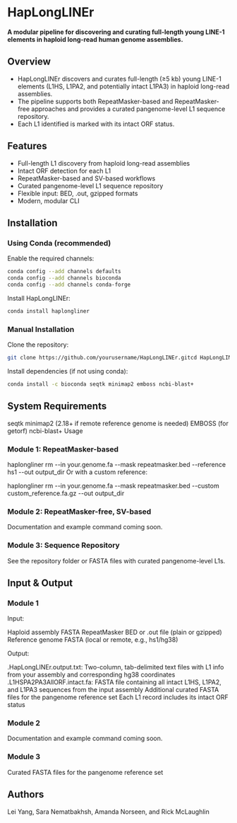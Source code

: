 # HapLongLINEr

**A modular pipeline for discovering and curating full-length young LINE-1 elements in haploid long-read human genome assemblies.**

## Overview

- HapLongLINEr discovers and curates full-length (≥5 kb) young LINE-1 elements (L1HS, L1PA2, and potentially intact L1PA3) in haploid long-read assemblies.  
- The pipeline supports both RepeatMasker-based and RepeatMasker-free approaches and provides a curated pangenome-level L1 sequence repository.
- Each L1 identified is marked with its intact ORF status.

## Features

- Full-length L1 discovery from haploid long-read assemblies
- Intact ORF detection for each L1
- RepeatMasker-based and SV-based workflows
- Curated pangenome-level L1 sequence repository
- Flexible input: BED, .out, gzipped formats
- Modern, modular CLI

## Installation

### Using Conda (recommended)

Enable the required channels:
```bash
conda config --add channels defaults
conda config --add channels bioconda
conda config --add channels conda-forge
```

Install HapLongLINEr:
```bash
conda install haplongliner
```

### Manual Installation

Clone the repository:
```bash
git clone https://github.com/yourusername/HapLongLINEr.gitcd HapLongLINEr
```

Install dependencies (if not using conda):
```bash
conda install -c bioconda seqtk minimap2 emboss ncbi-blast+
```

## System Requirements

seqtk
minimap2 (2.18+ if remote reference genome is needed)
EMBOSS (for getorf)
ncbi-blast+
Usage

### Module 1: RepeatMasker-based

haplongliner rm --in your.genome.fa --mask repeatmasker.bed --reference hs1 --out output_dir
Or with a custom reference:

haplongliner rm --in your.genome.fa --mask repeatmasker.bed --custom custom_reference.fa.gz --out output_dir

### Module 2: RepeatMasker-free, SV-based

Documentation and example command coming soon.

### Module 3: Sequence Repository

See the repository folder or FASTA files with curated pangenome-level L1s.

## Input & Output

### Module 1

Input:

Haploid assembly FASTA
RepeatMasker BED or .out file (plain or gzipped)
Reference genome FASTA (local or remote, e.g., hs1/hg38)

Output:

.HapLongLINEr.output.txt: Two-column, tab-delimited text files with L1 info from your assembly and corresponding hg38 coordinates
.L1HSPA2PA3AllORF.intact.fa: FASTA file containing all intact L1HS, L1PA2, and L1PA3 sequences from the input assembly
Additional curated FASTA files for the pangenome reference set
Each L1 record includes its intact ORF status

### Module 2

Documentation and example command coming soon.

### Module 3

Curated FASTA files for the pangenome reference set

## Authors

Lei Yang, Sara Nematbakhsh, Amanda Norseen, and Rick McLaughlin
